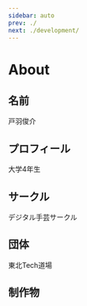 ```yaml
---
sidebar: auto
prev: ./
next: ./development/
---
```


# About

## 名前
戸羽俊介
  
## プロフィール
大学4年生
　　
## サークル
デジタル手芸サークル
  
## 団体
東北Tech道場

## 制作物
